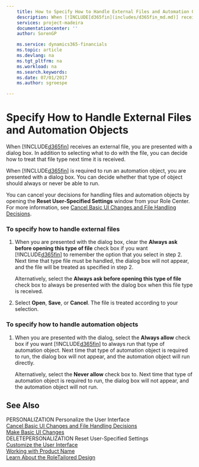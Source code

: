 ```yaml
---
    title: How to Specify How to Handle External Files and Automation Objects | Microsoft Docs
    description: When [!INCLUDE[d365fin](includes/d365fin_md.md)] receives an external file, you are presented with a dialog box. In addition to selecting what to do with the file, you can decide how to treat that file type next time it is received.
    services: project-madeira
    documentationcenter: ''
    author: SorenGP

    ms.service: dynamics365-financials
    ms.topic: article
    ms.devlang: na
    ms.tgt_pltfrm: na
    ms.workload: na
    ms.search.keywords:
    ms.date: 07/01/2017
    ms.author: sgroespe

---
```

# Specify How to Handle External Files and Automation Objects
When [!INCLUDE[d365fin](includes/d365fin_md.md)] receives an external file, you are presented with a dialog box. In addition to selecting what to do with the file, you can decide how to treat that file type next time it is received.  
  
 When [!INCLUDE[d365fin](includes/d365fin_md.md)] is required to run an automation object, you are presented with a dialog box. You can decide whether that type of object should always or never be able to run.  
  
 You can cancel your decisions for handling files and automation objects by opening the **Reset User-Specified Settings** window from your Role Center. For more information, see [Cancel Basic UI Changes and File Handling Decisions](../how-to-cancel-basic-ui-changes-and-file-handling-decisions.md).  
  
### To specify how to handle external files  
  
1.  When you are presented with the dialog box, clear the **Always ask before opening this type of file** check box if you want [!INCLUDE[d365fin](includes/d365fin_md.md)] to remember the option that you select in step 2. Next time that type file must be handled, the dialog box will not appear, and the file will be treated as specified in step 2.  
  
     Alternatively, select the **Always ask before opening this type of file** check box to always be presented with the dialog box when this file type is received.  
  
2.  Select **Open**, **Save**, or **Cancel**. The file is treated according to your selection.  
  
### To specify how to handle automation objects  
  
1.  When you are presented with the dialog, select the **Always allow** check box if you want [!INCLUDE[d365fin](includes/d365fin_md.md)] to always run that type of automation object. Next time that type of automation object is required to run, the dialog box will not appear, and the automation object will run directly.  
  
     Alternatively, select the **Never allow** check box to. Next time that type of automation object is required to run, the dialog box will not appear, and the automation object will not run.  
  
## See Also  
 PERSONALIZATION Personalize the User Interface   
 [Cancel Basic UI Changes and File Handling Decisions](../how-to-cancel-basic-ui-changes-and-file-handling-decisions.md)   
 [Make Basic UI Changes](../how-to-make-basic-ui-changes.md)   
 DELETEPERSONALIZATION Reset User-Specified Settings   
 [Customize the User Interface](../customize-the-user-interface.md)   
 [Working with Product Name](../working-with-$-p_1-product-name-$-.md)   
 [Learn About the RoleTailored Design](../learn-about-the-roletailored-design.md)